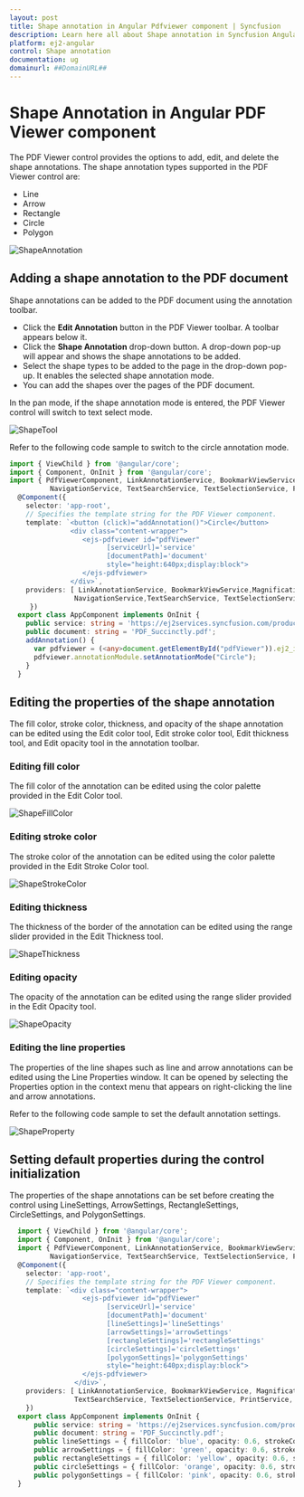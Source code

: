 ```yaml
---
layout: post
title: Shape annotation in Angular Pdfviewer component | Syncfusion
description: Learn here all about Shape annotation in Syncfusion Angular Pdfviewer component of Syncfusion Essential JS 2 and more.
platform: ej2-angular
control: Shape annotation 
documentation: ug
domainurl: ##DomainURL##
---
```


# Shape Annotation in Angular PDF Viewer component

The PDF Viewer control provides the options to add, edit, and delete the shape annotations. The shape annotation types supported in the PDF Viewer control are:

* Line
* Arrow
* Rectangle
* Circle
* Polygon

![ShapeAnnotation](../../pdfviewer/images/shape_annot.png)

## Adding a shape annotation to the PDF document

Shape annotations can be added to the PDF document using the annotation toolbar.

* Click the **Edit Annotation** button in the PDF Viewer toolbar. A toolbar appears below it.
* Click the **Shape Annotation** drop-down button. A drop-down pop-up will appear and shows the shape annotations to be added.
* Select the shape types to be added to the page in the drop-down pop-up. It enables the selected shape annotation mode.
* You can add the shapes over the pages of the PDF document.

In the pan mode, if the shape annotation mode is entered, the PDF Viewer control will switch to text select mode.

![ShapeTool](../../pdfviewer/images/shape_toolbar.png)

Refer to the following code sample to switch to the circle annotation mode.

```typescript
import { ViewChild } from '@angular/core';
import { Component, OnInit } from '@angular/core';
import { PdfViewerComponent, LinkAnnotationService, BookmarkViewService,MagnificationService, ThumbnailViewService, ToolbarService,
          NavigationService, TextSearchService, TextSelectionService, PrintService, AnnotationService } from '@syncfusion/ej2-angular-pdfviewer';
  @Component({
    selector: 'app-root',
    // Specifies the template string for the PDF Viewer component.
    template: `<button (click)="addAnnotation()">Circle</button>
               <div class="content-wrapper">
                  <ejs-pdfviewer id="pdfViewer"
                        [serviceUrl]='service'
                        [documentPath]='document'
                        style="height:640px;display:block">
                  </ejs-pdfviewer>
               </div>`,
    providers: [ LinkAnnotationService, BookmarkViewService,MagnificationService,ThumbnailViewService, ToolbarService,
                NavigationService,TextSearchService, TextSelectionService, PrintService, AnnotationService]
     })
  export class AppComponent implements OnInit {
    public service: string = 'https://ej2services.syncfusion.com/production/web-services/api/pdfviewer';
    public document: string = 'PDF_Succinctly.pdf';
    addAnnotation() {
      var pdfviewer = (<any>document.getElementById("pdfViewer")).ej2_instances[0];
      pdfviewer.annotationModule.setAnnotationMode("Circle");
    }
  }
```

## Editing the properties of the shape annotation

The fill color, stroke color, thickness, and opacity of the shape annotation can be edited using the Edit color tool, Edit stroke color tool, Edit thickness tool, and Edit opacity tool in the annotation toolbar.

### Editing fill color

The fill color of the annotation can be edited using the color palette provided in the Edit Color tool.

![ShapeFillColor](../../pdfviewer/images/shape_fillColor.png)

### Editing stroke color

The stroke color of the annotation can be edited using the color palette provided in the Edit Stroke Color tool.

![ShapeStrokeColor](../../pdfviewer/images/shape_strokecolor.png)

### Editing thickness

The thickness of the border of the annotation can be edited using the range slider provided in the Edit Thickness tool.

![ShapeThickness](../../pdfviewer/images/shape_thickness.png)

### Editing opacity

The opacity of the annotation can be edited using the range slider provided in the Edit Opacity tool.

![ShapeOpacity](../../pdfviewer/images/shape_opacity.png)

### Editing the line properties

The properties of the line shapes such as line and arrow annotations can be edited using the Line Properties window. It can be opened by selecting the Properties option in the context menu that appears on right-clicking the line and arrow annotations.

Refer to the following code sample to set the default annotation settings.

![ShapeProperty](../../pdfviewer/images/shape_lineprty.png)

## Setting default properties during the control initialization

The properties of the shape annotations can be set before creating the control using LineSettings, ArrowSettings, RectangleSettings, CircleSettings, and PolygonSettings.

```typescript
  import { ViewChild } from '@angular/core';
  import { Component, OnInit } from '@angular/core';
  import { PdfViewerComponent, LinkAnnotationService, BookmarkViewService, MagnificationService, ThumbnailViewService, ToolbarService,
          NavigationService, TextSearchService, TextSelectionService, PrintService, AnnotationService } from '@syncfusion/ej2-angular-pdfviewer';
  @Component({
    selector: 'app-root',
    // Specifies the template string for the PDF Viewer component.
    template: `<div class="content-wrapper">
                  <ejs-pdfviewer id="pdfViewer"
                        [serviceUrl]='service'
                        [documentPath]='document'
                        [lineSettings]='lineSettings'
                        [arrowSettings]='arrowSettings'
                        [rectangleSettings]='rectangleSettings'
                        [circleSettings]='circleSettings'
                        [polygonSettings]='polygonSettings'
                        style="height:640px;display:block">
                  </ejs-pdfviewer>
                </div>`,
    providers: [ LinkAnnotationService, BookmarkViewService, MagnificationService, ThumbnailViewService, ToolbarService, NavigationService,
                TextSearchService, TextSelectionService, PrintService, AnnotationService]
    })
  export class AppComponent implements OnInit {
      public service: string = 'https://ej2services.syncfusion.com/production/web-services/api/pdfviewer';
      public document: string = 'PDF_Succinctly.pdf';
      public lineSettings = { fillColor: 'blue', opacity: 0.6, strokeColor: 'green' };
      public arrowSettings = { fillColor: 'green', opacity: 0.6, strokeColor: 'blue' };
      public rectangleSettings = { fillColor: 'yellow', opacity: 0.6, strokeColor: 'orange' };
      public circleSettings = { fillColor: 'orange', opacity: 0.6, strokeColor: 'pink' };
      public polygonSettings = { fillColor: 'pink', opacity: 0.6, strokeColor: 'yellow' };
  }
```
